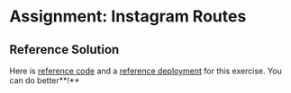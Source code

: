 # Assignment: Instagram Routes

## Reference Solution

Here is <a href="https://github.com/rocketacademy/instagram-3.2/tree/solution-routes-base" target="_blank">reference code</a> and a <a href="https://instagram-bootcamp-3.web.app/" target="_blank">reference deployment</a> for this exercise. You can do better**!**
